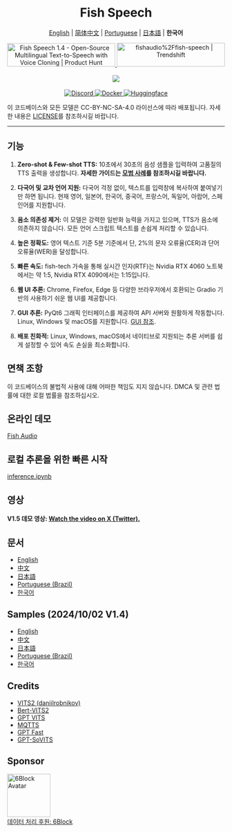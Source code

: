 <div align="center">
<h1>Fish Speech</h1>

[English](../README.md) | [简体中文](README.zh.md) | [Portuguese](README.pt-BR.md) | [日本語](README.ja.md) | **한국어** <br>

<a href="https://www.producthunt.com/posts/fish-speech-1-4?embed=true&utm_source=badge-featured&utm_medium=badge&utm_souce=badge-fish&#0045;speech&#0045;1&#0045;4" target="_blank">
    <img src="https://api.producthunt.com/widgets/embed-image/v1/featured.svg?post_id=488440&theme=light" alt="Fish&#0032;Speech&#0032;1&#0046;4 - Open&#0045;Source&#0032;Multilingual&#0032;Text&#0045;to&#0045;Speech&#0032;with&#0032;Voice&#0032;Cloning | Product Hunt" style="width: 250px; height: 54px;" width="250" height="54" />
</a>
<a href="https://trendshift.io/repositories/7014" target="_blank">
    <img src="https://trendshift.io/api/badge/repositories/7014" alt="fishaudio%2Ffish-speech | Trendshift" style="width: 250px; height: 55px;" width="250" height="55"/>
</a>
<br>
</div>
<br>

<div align="center">
    <img src="https://count.getloli.com/get/@fish-speech?theme=asoul" /><br>
</div>
<br>

<div align="center">
    <a target="_blank" href="https://discord.gg/Es5qTB9BcN">
        <img alt="Discord" src="https://img.shields.io/discord/1214047546020728892?color=%23738ADB&label=Discord&logo=discord&logoColor=white&style=flat-square"/>
    </a>
    <a target="_blank" href="https://hub.docker.com/r/fishaudio/fish-speech">
        <img alt="Docker" src="https://img.shields.io/docker/pulls/fishaudio/fish-speech?style=flat-square&logo=docker"/>
    </a>
    <a target="_blank" href="https://huggingface.co/spaces/fishaudio/fish-speech-1">
        <img alt="Huggingface" src="https://img.shields.io/badge/🤗%20-space%20demo-yellow"/>
    </a>
</div>

이 코드베이스와 모든 모델은 CC-BY-NC-SA-4.0 라이선스에 따라 배포됩니다. 자세한 내용은 [LICENSE](LICENSE)를 참조하시길 바랍니다.

---

## 기능

1. **Zero-shot & Few-shot TTS:** 10초에서 30초의 음성 샘플을 입력하여 고품질의 TTS 출력을 생성합니다. **자세한 가이드는 [모범 사례](https://docs.fish.audio/text-to-speech/voice-clone-best-practices)를 참조하시길 바랍니다.**

2. **다국어 및 교차 언어 지원:** 다국어 걱정 없이, 텍스트를 입력창에 복사하여 붙여넣기만 하면 됩니다. 현재 영어, 일본어, 한국어, 중국어, 프랑스어, 독일어, 아랍어, 스페인어를 지원합니다.

3. **음소 의존성 제거:** 이 모델은 강력한 일반화 능력을 가지고 있으며, TTS가 음소에 의존하지 않습니다. 모든 언어 스크립트 텍스트를 손쉽게 처리할 수 있습니다.

4. **높은 정확도:** 영어 텍스트 기준 5분 기준에서 단, 2%의 문자 오류율(CER)과 단어 오류율(WER)을 달성합니다.

5. **빠른 속도:** fish-tech 가속을 통해 실시간 인자(RTF)는 Nvidia RTX 4060 노트북에서는 약 1:5, Nvidia RTX 4090에서는 1:15입니다.

6. **웹 UI 추론:** Chrome, Firefox, Edge 등 다양한 브라우저에서 호환되는 Gradio 기반의 사용하기 쉬운 웹 UI를 제공합니다.

7. **GUI 추론:** PyQt6 그래픽 인터페이스를 제공하여 API 서버와 원활하게 작동합니다. Linux, Windows 및 macOS를 지원합니다. [GUI 참조](https://github.com/AnyaCoder/fish-speech-gui).

8. **배포 친화적:** Linux, Windows, macOS에서 네이티브로 지원되는 추론 서버를 쉽게 설정할 수 있어 속도 손실을 최소화합니다.

## 면책 조항

이 코드베이스의 불법적 사용에 대해 어떠한 책임도 지지 않습니다. DMCA 및 관련 법률에 대한 로컬 법률을 참조하십시오.

## 온라인 데모

[Fish Audio](https://fish.audio)

## 로컬 추론을 위한 빠른 시작

[inference.ipynb](/inference.ipynb)

## 영상

#### V1.5 데모 영상: [Watch the video on X (Twitter).](https://x.com/FishAudio/status/1864370933496205728)

## 문서

- [English](https://speech.fish.audio/)
- [中文](https://speech.fish.audio/zh/)
- [日本語](https://speech.fish.audio/ja/)
- [Portuguese (Brazil)](https://speech.fish.audio/pt/)
- [한국어](https://speech.fish.audio/ko/)

## Samples (2024/10/02 V1.4)

- [English](https://speech.fish.audio/samples/)
- [中文](https://speech.fish.audio/zh/samples/)
- [日本語](https://speech.fish.audio/ja/samples/)
- [Portuguese (Brazil)](https://speech.fish.audio/pt/samples/)
- [한국어](https://speech.fish.audio/ko/samples/)

## Credits

- [VITS2 (daniilrobnikov)](https://github.com/daniilrobnikov/vits2)
- [Bert-VITS2](https://github.com/fishaudio/Bert-VITS2)
- [GPT VITS](https://github.com/innnky/gpt-vits)
- [MQTTS](https://github.com/b04901014/MQTTS)
- [GPT Fast](https://github.com/pytorch-labs/gpt-fast)
- [GPT-SoVITS](https://github.com/RVC-Boss/GPT-SoVITS)

## Sponsor

<div>
  <a href="https://6block.com/">
    <img src="https://avatars.githubusercontent.com/u/60573493" width="100" height="100" alt="6Block Avatar"/>
  </a>
  <br>
  <a href="https://6block.com/">데이터 처리 후원: 6Block</a>
</div>
